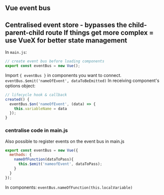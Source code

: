 ## Vue event bus
Centralised event store - bypasses the child-parent-child route
If things get more complex = use VueX for better state management
---
In `main.js`:
```javascript
// create event bus before loading components
export const eventBus = new Vue();
```
Import `{ eventBus }` in components you want to connect.
`eventBus.$emit('nameOfEvent', dataToBeEmitted)`
In receiving component's options object:
```javascript
// lifecycle hook & callback
created() {
  eventBus.$on('nameOfEvent', (data) => {
    this.variableName = data
  });
}
```
### centralise code in main.js
Also possible to register events on the event bus in main.js
```javascript
export const eventBus = new Vue({
  methods: {
    nameOfFunction(dataToPass){
      this.$emit('nameofEvent', dataToPass);
    }
  }
});
```
In components:
`eventBus.nameOfFunction(this.localVariable)`
